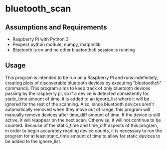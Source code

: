 # bluetooth_scan

## Assumptions and Requirements
- Raspberry Pi with Python 3.
- Pexpect python module, numpy, matplotlib.
- Bluetooth is on and no other bluetoothctl session is running 

## Usage
This program is intended to be run on a Raspberry Pi and runs indefinitely, creating plots of discoverable bluetooth devices by executing "bluetoothctl" commands.
This program aims to keep track of only bluetooth devices passing by the raspberry pi, so if a device is detected consistently for static_time amount of time, it is added to an ignore_list where it will be ignored for the rest of the scanning.
Also, since bluetooth devices aren't automatically removed when they move out of range, this program will manually remove devices after time_diff amount of time. If the device is still active, it will reappear on the next scan. Otherwise, it will not continue to be counted.
Because of the static_time and time_diff aspects of this program, in order to begin accurately reading device counts, it is necessary to run the program for at least static_time amount of time to allow for static devices to be added to the ignore_list.
